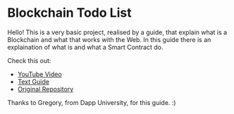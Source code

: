 # Blockchain Todo List
Hello! This is a very basic project, realised by a guide, that explain what is a Blockchain and what that works with the Web. In this guide there is an explaination of what is and what a Smart Contract do.

Check this out:
- [YouTube Video](https://www.youtube.com/watch?v=rzvk2kdjr2I)
- [Text Guide](https://www.dappuniversity.com/articles/blockchain-app-tutorial#how)
- [Original Repository](https://github.com/dappuniversity/eth-todo-list)

Thanks to Gregory, from Dapp University, for this guide. :)